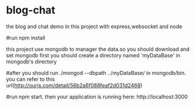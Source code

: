 # blog-chat
the blog and chat demo in this project with express,websocket and node


#run npm install

this project use mongodb to manager the data.so you should download and set mongodb first
you should create a directory named 'myDataBase' in mongodb's directory

#after you should run ./mongod --dbpath ../myDataBase/ in mongodb/bin. you can refer to this url(http://ourjs.com/detail/56b2a6f088feaf2d031d2468)

#run npm start. then your application is running here: http://localhost:3000
